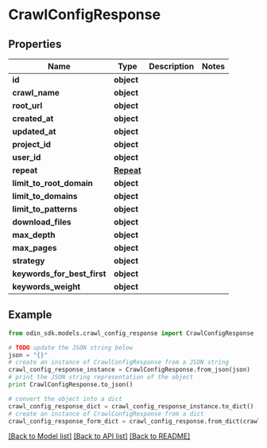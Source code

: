 # CrawlConfigResponse


## Properties

Name | Type | Description | Notes
------------ | ------------- | ------------- | -------------
**id** | **object** |  | 
**crawl_name** | **object** |  | 
**root_url** | **object** |  | 
**created_at** | **object** |  | 
**updated_at** | **object** |  | 
**project_id** | **object** |  | 
**user_id** | **object** |  | 
**repeat** | [**Repeat**](Repeat.md) |  | 
**limit_to_root_domain** | **object** |  | 
**limit_to_domains** | **object** |  | 
**limit_to_patterns** | **object** |  | 
**download_files** | **object** |  | 
**max_depth** | **object** |  | 
**max_pages** | **object** |  | 
**strategy** | **object** |  | 
**keywords_for_best_first** | **object** |  | 
**keywords_weight** | **object** |  | 

## Example

```python
from odin_sdk.models.crawl_config_response import CrawlConfigResponse

# TODO update the JSON string below
json = "{}"
# create an instance of CrawlConfigResponse from a JSON string
crawl_config_response_instance = CrawlConfigResponse.from_json(json)
# print the JSON string representation of the object
print CrawlConfigResponse.to_json()

# convert the object into a dict
crawl_config_response_dict = crawl_config_response_instance.to_dict()
# create an instance of CrawlConfigResponse from a dict
crawl_config_response_form_dict = crawl_config_response.from_dict(crawl_config_response_dict)
```
[[Back to Model list]](../README.md#documentation-for-models) [[Back to API list]](../README.md#documentation-for-api-endpoints) [[Back to README]](../README.md)


